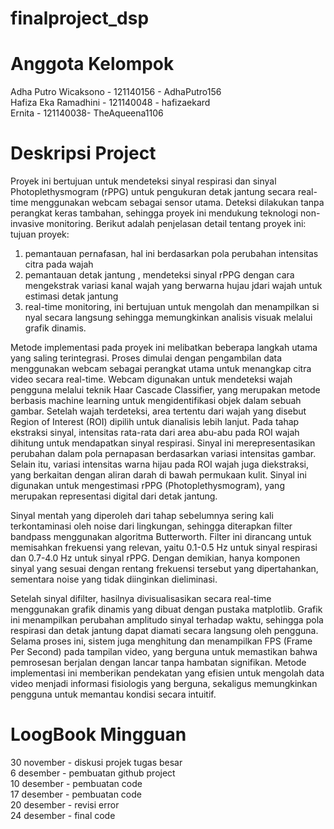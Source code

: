 # finalproject_dsp
# Anggota Kelompok
Adha Putro Wicaksono - 121140156 - AdhaPutro156  
Hafiza Eka Ramadhini - 121140048 - hafizaekard  
Ernita - 121140038- TheAqueena1106  

# Deskripsi Project
Proyek ini bertujuan untuk mendeteksi sinyal respirasi dan sinyal Photoplethysmogram (rPPG) untuk pengukuran detak jantung secara real-time menggunakan webcam sebagai sensor utama. Deteksi dilakukan tanpa perangkat keras tambahan, sehingga proyek ini mendukung teknologi non-invasive monitoring. Berikut adalah penjelasan detail tentang proyek ini:  
tujuan proyek:  
1. pemantauan pernafasan, hal ini berdasarkan pola perubahan intensitas citra pada wajah
2. pemantauan detak jantung , mendeteksi sinyal rPPG dengan cara mengekstrak variasi kanal wajah yang berwarna hujau jdari wajah untuk estimasi detak jantung
3. real-time monitoring, ini bertujuan untuk mengolah dan menampilkan si nyal secara langsung sehingga memungkinkan analisis visuak melalui grafik dinamis.

Metode implementasi pada proyek ini melibatkan beberapa langkah utama yang saling terintegrasi. Proses dimulai dengan pengambilan data menggunakan webcam sebagai perangkat utama untuk menangkap citra video secara real-time. Webcam digunakan untuk mendeteksi wajah pengguna melalui teknik Haar Cascade Classifier, yang merupakan metode berbasis machine learning untuk mengidentifikasi objek dalam sebuah gambar. Setelah wajah terdeteksi, area tertentu dari wajah yang disebut Region of Interest (ROI) dipilih untuk dianalisis lebih lanjut. Pada tahap ekstraksi sinyal, intensitas rata-rata dari area abu-abu pada ROI wajah dihitung untuk mendapatkan sinyal respirasi. Sinyal ini merepresentasikan perubahan dalam pola pernapasan berdasarkan variasi intensitas gambar. Selain itu, variasi intensitas warna hijau pada ROI wajah juga diekstraksi, yang berkaitan dengan aliran darah di bawah permukaan kulit. Sinyal ini digunakan untuk mengestimasi rPPG (Photoplethysmogram), yang merupakan representasi digital dari detak jantung.

Sinyal mentah yang diperoleh dari tahap sebelumnya sering kali terkontaminasi oleh noise dari lingkungan, sehingga diterapkan filter bandpass menggunakan algoritma Butterworth. Filter ini dirancang untuk memisahkan frekuensi yang relevan, yaitu 0.1-0.5 Hz untuk sinyal respirasi dan 0.7-4.0 Hz untuk sinyal rPPG. Dengan demikian, hanya komponen sinyal yang sesuai dengan rentang frekuensi tersebut yang dipertahankan, sementara noise yang tidak diinginkan dieliminasi.

Setelah sinyal difilter, hasilnya divisualisasikan secara real-time menggunakan grafik dinamis yang dibuat dengan pustaka matplotlib. Grafik ini menampilkan perubahan amplitudo sinyal terhadap waktu, sehingga pola respirasi dan detak jantung dapat diamati secara langsung oleh pengguna. Selama proses ini, sistem juga menghitung dan menampilkan FPS (Frame Per Second) pada tampilan video, yang berguna untuk memastikan bahwa pemrosesan berjalan dengan lancar tanpa hambatan signifikan. Metode implementasi ini memberikan pendekatan yang efisien untuk mengolah data video menjadi informasi fisiologis yang berguna, sekaligus memungkinkan pengguna untuk memantau kondisi secara intuitif.

# LoogBook Mingguan
30 november - diskusi projek tugas besar   
6 desember - pembuatan github project  
10 desember - pembuatan code   
17 desember - pembuatan code   
20 desember - revisi error   
24 desember - final code   
